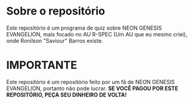 # Sobre o repositório
  Este repositório é um programa de quiz sobre NEON GENESIS EVANGELION, mais focado no AU R-SPEC (Um AU que eu mesmo criei), onde Ronilson "Saviour" Barros existe.

# IMPORTANTE
  Este repositório é um repositório feito por um fã de NEON GENESIS EVANGELION, portanto não pode lucrar. **SE VOCÊ PAGOU POR ESTE REPOSITÓRIO, PEÇA SEU DINHEIRO DE VOLTA!**
